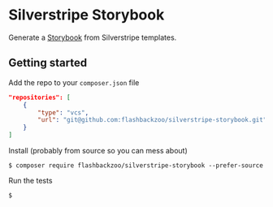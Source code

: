 # Silverstripe Storybook

Generate a [Storybook](https://storybook.js.org) from Silverstripe templates.

## Getting started

Add the repo to your `composer.json` file

```json
"repositories": [
    {
        "type": "vcs",
        "url": "git@github.com:flashbackzoo/silverstripe-storybook.git"
    }
]
```

Install (probably from source so you can mess about)

```
$ composer require flashbackzoo/silverstripe-storybook --prefer-source
```

Run the tests

```
$
```
